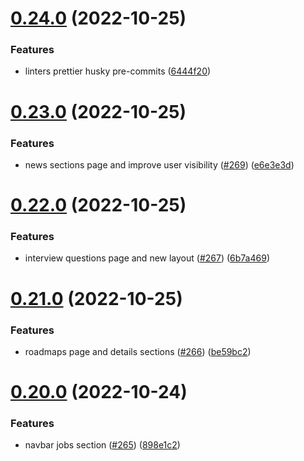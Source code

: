 # [0.24.0](https://github.com/thecyberworld/thecyberhub.org/compare/v0.23.0...v0.24.0) (2022-10-25)


### Features

* linters prettier husky pre-commits ([6444f20](https://github.com/thecyberworld/thecyberhub.org/commit/6444f20adf3bec2b31062d3ab031d0898cfe59ae))



# [0.23.0](https://github.com/thecyberworld/thecyberhub.org/compare/v0.22.0...v0.23.0) (2022-10-25)


### Features

* news sections page and improve user visibility ([#269](https://github.com/thecyberworld/thecyberhub.org/issues/269)) ([e6e3e3d](https://github.com/thecyberworld/thecyberhub.org/commit/e6e3e3d4584adff068a51b4075661a0c378fc89a))



# [0.22.0](https://github.com/thecyberworld/thecyberhub.org/compare/v0.21.0...v0.22.0) (2022-10-25)


### Features

* interview questions page and new layout ([#267](https://github.com/thecyberworld/thecyberhub.org/issues/267)) ([6b7a469](https://github.com/thecyberworld/thecyberhub.org/commit/6b7a46923f41cc4da71d42f9476e2b4384dd53a9))



# [0.21.0](https://github.com/thecyberworld/thecyberhub.org/compare/v0.20.0...v0.21.0) (2022-10-25)


### Features

* roadmaps page and details sections ([#266](https://github.com/thecyberworld/thecyberhub.org/issues/266)) ([be59bc2](https://github.com/thecyberworld/thecyberhub.org/commit/be59bc2ebb4035e6e45b85b4dd0b11582337996e))



# [0.20.0](https://github.com/thecyberworld/thecyberhub.org/compare/v0.19.2...v0.20.0) (2022-10-24)


### Features

* navbar jobs section ([#265](https://github.com/thecyberworld/thecyberhub.org/issues/265)) ([898e1c2](https://github.com/thecyberworld/thecyberhub.org/commit/898e1c2a646c8ed1a5e07a54c1e96febb47ba2cb))



